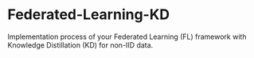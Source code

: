 # Federated-Learning-KD
 Implementation process of your Federated Learning (FL) framework with Knowledge Distillation (KD) for non-IID data.
